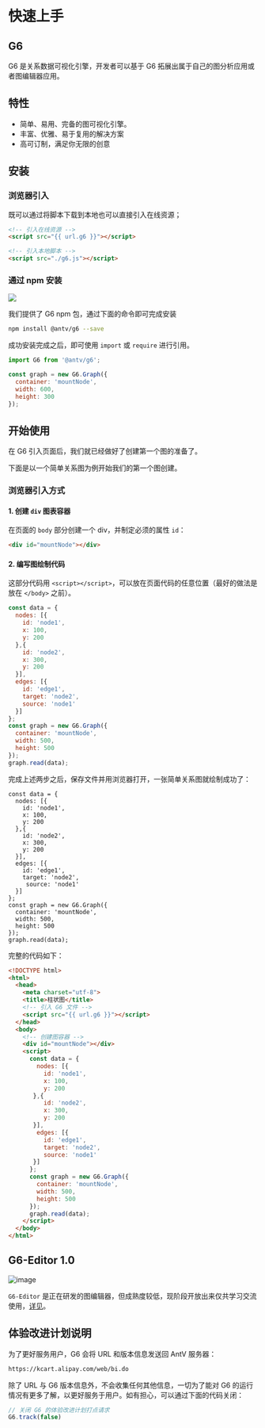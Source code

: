<!--
index: 0
title: 快速上手
resource:
  jsFiles:
    - ${url.g6}
-->

# 快速上手

## G6

G6 是关系数据可视化引擎，开发者可以基于 G6 拓展出属于自己的图分析应用或者图编辑器应用。

## 特性

- 简单、易用、完备的图可视化引擎。
- 丰富、优雅、易于复用的解决方案
- 高可订制，满足你无限的创意

## 安装

### 浏览器引入

既可以通过将脚本下载到本地也可以直接引入在线资源；


```html
<!-- 引入在线资源 -->
<script src="{{ url.g6 }}"></script>
```

```html
<!-- 引入本地脚本 -->
<script src="./g6.js"></script>
```

### 通过 npm 安装

<a href="https://www.npmjs.com/package/@antv/g6" target="_blank"><img src="https://img.shields.io/npm/v/@antv/g6.svg?style=flat-square"></a>

我们提供了 G6 npm 包，通过下面的命令即可完成安装

```bash
npm install @antv/g6 --save
```
成功安装完成之后，即可使用 `import` 或 `require` 进行引用。

```js
import G6 from '@antv/g6';

const graph = new G6.Graph({
  container: 'mountNode',
  width: 600,
  height: 300
});
```

## 开始使用

在 G6 引入页面后，我们就已经做好了创建第一个图的准备了。

下面是以一个简单关系图为例开始我们的第一个图创建。

### 浏览器引入方式

#### 1. 创建 `div` 图表容器

在页面的 `body` 部分创建一个 div，并制定必须的属性 `id`：

```html
<div id="mountNode"></div>
```

#### 2. 编写图绘制代码

这部分代码用 `<script></script>`，可以放在页面代码的任意位置（最好的做法是放在 `</body>` 之前）。

```js
const data = {
  nodes: [{
    id: 'node1',
    x: 100,
    y: 200
  },{
    id: 'node2',
    x: 300,
    y: 200
  }],
  edges: [{
    id: 'edge1',
    target: 'node2',
    source: 'node1'
  }]
};
const graph = new G6.Graph({
  container: 'mountNode',
  width: 500,
  height: 500
});
graph.read(data);
```

完成上述两步之后，保存文件并用浏览器打开，一张简单关系图就绘制成功了：

<div id="mountNode"></div>

```js-
const data = {
  nodes: [{
    id: 'node1',
    x: 100,
    y: 200
  },{
    id: 'node2',
    x: 300,
    y: 200
  }],
  edges: [{
    id: 'edge1',
    target: 'node2',
     source: 'node1'
  }]
};
const graph = new G6.Graph({
  container: 'mountNode',
  width: 500,
  height: 500
});
graph.read(data);
```

完整的代码如下：

```html
<!DOCTYPE html>
<html>
  <head>
    <meta charset="utf-8">
    <title>柱状图</title>
    <!-- 引入 G6 文件 -->
    <script src="{{ url.g6 }}"></script>
  </head>
  <body>
    <!-- 创建图容器 -->
    <div id="mountNode"></div>
    <script>
      const data = {
        nodes: [{
          id: 'node1',
          x: 100,
          y: 200
       },{
          id: 'node2',
          x: 300,
          y: 200
       }],
        edges: [{
          id: 'edge1',
          target: 'node2',
          source: 'node1'
       }]
      };
      const graph = new G6.Graph({
        container: 'mountNode',
        width: 500,
        height: 500
      });
      graph.read(data);
    </script>
  </body>
</html>
```

## G6-Editor 1.0

![image](https://gw.alipayobjects.com/zos/rmsportal/nzmycBewjfxKDbepTDlT.gif)

`G6-Editor` 是正在研发的图编辑器，但成熟度较低，现阶段开放出来仅共学习交流使用，[详见](https://yuque.com/antv/g6-editor)。

## 体验改进计划说明

为了更好服务用户，G6 会将 URL 和版本信息发送回 AntV 服务器：

```html
https://kcart.alipay.com/web/bi.do
```

除了 URL 与 G6 版本信息外，不会收集任何其他信息，一切为了能对 G6 的运行情况有更多了解，以更好服务于用户。如有担心，可以通过下面的代码关闭：

```js
// 关闭 G6 的体验改进计划打点请求
G6.track(false)
```
